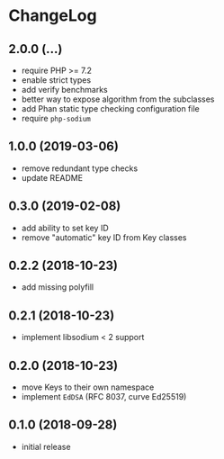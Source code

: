 # ChangeLog

## 2.0.0 (...)
- require PHP >= 7.2
- enable strict types
- add verify benchmarks
- better way to expose algorithm from the subclasses
- add Phan static type checking configuration file
- require `php-sodium`

## 1.0.0 (2019-03-06)
- remove redundant type checks
- update README

## 0.3.0 (2019-02-08)
- add ability to set key ID
- remove "automatic" key ID from Key classes

## 0.2.2 (2018-10-23)
- add missing polyfill

## 0.2.1 (2018-10-23)
- implement libsodium < 2 support

## 0.2.0 (2018-10-23)
- move Keys to their own namespace
- implement `EdDSA` (RFC 8037, curve Ed25519)

## 0.1.0 (2018-09-28)
- initial release
